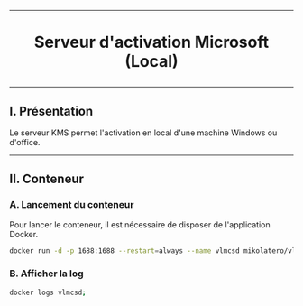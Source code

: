 ----------------------------------------------------------------------------------------------------------------------------------------------------------
# <p align='center'> Serveur d'activation Microsoft (Local) </p>

----------------------------------------------------------------------------------------------------------------------------------------------------------
## I. Présentation
Le serveur KMS permet l'activation en local d'une machine Windows ou d'office.

----------------------------------------------------------------------------------------------------------------------------------------------------------
## II. Conteneur
### A. Lancement du conteneur
Pour lancer le conteneur, il est nécessaire de disposer de l'application Docker.
```bash
docker run -d -p 1688:1688 --restart=always --name vlmcsd mikolatero/vlmcsd;
```
### B. Afficher la log
```bash
docker logs vlmcsd;
```
